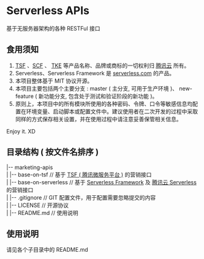 # Serverless APIs
基于无服务器架构的各种 RESTFul 接口

## 食用须知
1. [TSF](https://cloud.tencent.com/document/product/649) 、[SCF](https://cloud.tencent.com/document/product/583) 、 [TKE](https://cloud.tencent.com/document/product/457) 等产品名称、品牌或商标的一切权利归 [腾讯云](https://cloud.tencent.com) 所有。
1. Serverless、Serverless Framework 是 [serverless.com](https://serverless.com) 的产品。
1. 本项目整体基于 MIT 协议开源。
1. 本项目主要包括两个主要分支 : master ( 主分支, 可用于生产环境 )、 new-feature ( 新功能分支, 包含处于测试和验证阶段的新功能 )。
1. 原则上，本项目中的所有模块所使用的各种密码、令牌、口令等敏感信息均配置在环境变量、启动脚本或配置文件中。建议使用者在二次开发的过程中采取同样的方式保存相关设置，并在使用过程中请注意妥善保管相关信息。

Enjoy it. XD

## 目录结构 ( 按文件名排序 )
|-- marketing-apis  
|	|-- base-on-tsf  // 基于 [TSF ( 腾讯微服务平台 )](https://cloud.tencent.com/document/product/649) 的营销接口  
|	|-- base-on-serverless // 基于 [Serverless Framework](https://serverless.com) 及 [腾讯云 Serverless](https://cloud.tencent.com/product/sls) 的营销接口  
|	|-- .gitignore // GIT 配置文件，用于配置需要忽略提交的内容  
|	|-- LICENSE // 开源协议  
|	|-- README.md // 使用说明  

## 使用说明
请见各个子目录中的 README.md
